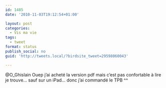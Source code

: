 ```yaml
---
id: 1485
date: '2010-11-03T19:12:54+01:00'

layout: post
categories:
  - Vis ma vie
tags:
  - tweet
format: status
publish_social: no
guid: 'http://tweets.local/?birdsite_tweet=29598060043'

---
```


@O\_Ghislain Ouep j’ai acheté la version pdf mais c’est pas confortable à lire je trouve… sauf sur un iPad… donc j’ai commandé le TPB ^^